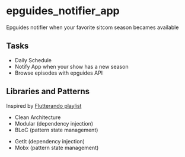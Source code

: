 # epguides_notifier_app

Epguides notifier when your favorite sitcom season becames available

## Tasks

- Daily Schedule 
- Notify App when your show has a new season
- Browse episodes with epguides API

## Libraries and Patterns

Inspired
by [Flutterando playlist](https://www.youtube.com/playlist?list=PLlBnICoI-g-d-v_fWlkZX2HRgHHPnJx9s)

- Clean Architecture
- Modular (dependency injection)
- BLoC (pattern state management)

[//]: # (Recomended by BV)

- GetIt (dependency injection)
- Mobx (pattern state management)
